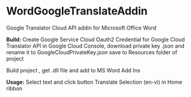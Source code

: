 # WordGoogleTranslateAddin
Google Translator Cloud API addin for Microsoft Office Word

**Build:**
Create Google Service Cloud Oauth2 Credential for Google Cloud Translator API in Google Cloud Console, download private key .json and rename it to GoogleCloudPrivateKey.json save to Resources folder of project

Build project , get .dll file and add to MS Word Add Ins

**Usage:**
Select text and click button Translate Selection (en-vi) in Home ribbon

